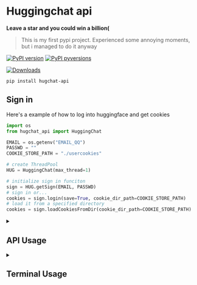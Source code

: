 # Huggingchat api

**Leave a star and you could win a billion(**

> This is my first pypi project. Experienced some annoying moments, but i managed to do it anyway

[![PyPI version](https://img.shields.io/pypi/v/hugchat-api.svg)](https://pypi.python.org/pypi/hugchat-api/)
[![PyPI pyversions](https://img.shields.io/pypi/pyversions/hugchat-api.svg)](https://pypi.python.org/pypi/hugchat-api/)

[![Downloads](https://static.pepy.tech/badge/hugchat-api)](https://pepy.tech/project/hugchat-api)

```shell
pip install hugchat-api
```

## Sign in
Here's a example of how to log into huggingface and get cookies
```python
import os
from hugchat_api import HuggingChat

EMAIL = os.getenv("EMAIL_QQ")
PASSWD = ""
COOKIE_STORE_PATH = "./usercookies"

# create ThreadPool
HUG = HuggingChat(max_thread=1)       

# initialize sign in funciton
sign = HUG.getSign(EMAIL, PASSWD)   
# sign in or...
cookies = sign.login(save=True, cookie_dir_path=COOKIE_STORE_PATH)
# load it from a specified directory
cookies = sign.loadCookiesFromDir(cookie_dir_path=COOKIE_STORE_PATH)
```

<details>

<summary>

## API Usage

</summary>


- Create Bot
```python
bot = HUG.getBot(email=EMAIL, cookies=cookies)
```
- Get all conversations & Print title
```python
conversations = bot.getConversations()
print(conversations[0]["title"])
```
- Get all chat histories by conversation_id
```python
histories = bot.getHistoriesByID(conversation_id=conversations[0]["id"])
print(formatHistory(histories))
```
- Delete a conversation
```python
bot.removeConversation(index=0)
```
- Create a new conversation
```python
conversation_id = bot.createConversation()
```
- Chat
```python
# chat
message = bot.chat(
    text="hi",
    conversation_id=conversation_id,
    web_search=True,
    max_tries=2,
    callback=(bot.updateTitle, (conversation_id,))
)
# wait the full text or...
while not message.isDone():
    time.sleep(0.1)
print(message.getWebSearchSteps())
print(message.getFinalText())
# get the stream text instantly
print(message.getWebSearchSteps())
print(message.getText())
```

**Code:**

```python
import os, time
from hugchat_api import HuggingChat
from hugchat_api.utils import formatHistory, formatConversations

EMAIL = os.getenv("EMAIL_QQ")
PASSWD = ""
COOKIE_STORE_PATH = "./usercookies"

# create ThreadPool
HUG = HuggingChat(max_thread=1)       

# initialize sign in funciton
sign = HUG.getSign(EMAIL, PASSWD)   
# sign in or...
cookies = sign.login(save=True, cookie_dir_path=COOKIE_STORE_PATH)
# create bot
bot = HUG.getBot(email=EMAIL, cookies=cookies)
# get all conversations and see one's title
conversations = bot.getConversations()
print(conversations[0]["title"])
# get all chat histories by conversation_id
histories = bot.getHistoriesByID(conversation_id=conversations[0]["id"])
print(formatHistory(histories))
# delete a conversation
bot.removeConversation(index=0)
# create a new conversation
conversation_id = bot.createConversation()
# chat
message = bot.chat(
    text="hi",
    conversation_id=conversation_id,
    web_search=True,
    max_tries=2,
    callback=(bot.updateTitle, (conversation_id,))
)
# wait the full text or...
while not message.isDone():
    time.sleep(0.1)
print(message.getWebSearchSteps())
print(message.getFinalText())
# get the stream text instantly
print(message.getWebSearchSteps())
print(message.getText())
```

</details>


<details>

<summary>

## Terminal Usage

</summary>


### Start up
```shell
python -m hugchat_api.terminal_cli -u your_email
```

| Params | Descriptions                      |
|--------|-----------------------------------|
| -u     | Login Email                       |
| -p     | Use password or not (optional)    |
| -f     | Ignore the saved cookie and login |

### Commands
Use `/` + `command` to execute commands:

| Commands   | Descriptions                           |
|------------|----------------------------------------|
| q/exit     | Exit the program                       |
| ls         | List all conversations                 |
| cd <index> | cd into the chosen conversation        |
| new        | Create a new conversation              |
| rm <index> | delete the chosen conversation         |
| old        | Print out the conversation's histories |
| web        | Switch 'Search Web' enable option      |

Anything not start with `/` will be seen as chat message.

Example:
```text
(None) > /ls
#* Conversations that have been established:
#
#        0. Assistant: "It's February 24th."
#        1. Today is Wednesday, July 12th, 2034
#        2. "What is today's date?"
#        3. "April 2nd."
#

(None) > /cd 0
(647e09ccabd9de3d82d6fba0) > hi
#(user): hi
#(Open-Assistant): ...
(647e09ccabd9de3d82d6fba0) > /web
#WEB_SEARCH is set to `True`
(647e09ccabd9de3d82d6fba0) > hi
# ...(steps about web search)
#(Open-Assistant): ...
```

</details>
